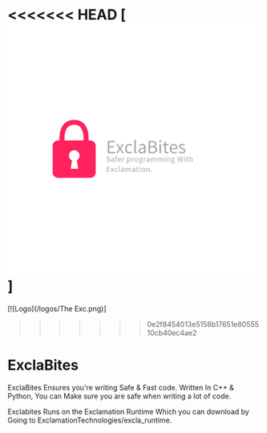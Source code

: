 <<<<<<< HEAD
[![Hello](logos/logo.png)]
=======
[![Logo](/logos/The Exc.png)]
>>>>>>> 0e2f8454013e5158b17651e8055510cb40ec4ae2

# ExclaBites

ExclaBites Ensures you're writing Safe &amp; Fast code. Written In C++ &amp; Python, You can Make sure you are safe when writing a lot of code.

Exclabites Runs on the Exclamation Runtime Which you can download by Going to ExclamationTechnologies/excla_runtime.

